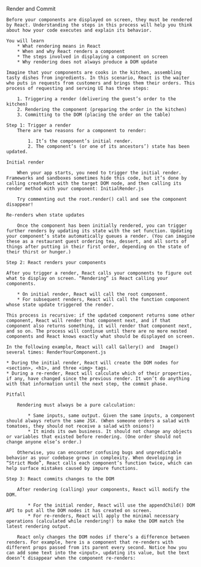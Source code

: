 Render and Commit

    Before your components are displayed on screen, they must be rendered by React. Understanding the steps in this process will help you think about how your code executes and explain its behavior.

    You will learn
        * What rendering means in React
        * When and why React renders a component
        * The steps involved in displaying a component on screen
        * Why rendering does not always produce a DOM update

    Imagine that your components are cooks in the kitchen, assembling tasty dishes from ingredients. In this scenario, React is the waiter who puts in requests from customers and brings them their orders. This process of requesting and serving UI has three steps:

        1. Triggering a render (delivering the guest’s order to the kitchen)
        2. Rendering the component (preparing the order in the kitchen)
        3. Committing to the DOM (placing the order on the table)

    Step 1: Trigger a render
        There are two reasons for a component to render:

            1. It’s the component’s initial render.
            2. The component’s (or one of its ancestors’) state has been updated.

    Initial render

        When your app starts, you need to trigger the initial render. Frameworks and sandboxes sometimes hide this code, but it’s done by calling createRoot with the target DOM node, and then calling its render method with your component: InitialRender.js

        Try commenting out the root.render() call and see the component disappear!

    Re-renders when state updates

        Once the component has been initially rendered, you can trigger further renders by updating its state with the set function. Updating your component’s state automatically queues a render. (You can imagine these as a restaurant guest ordering tea, dessert, and all sorts of things after putting in their first order, depending on the state of their thirst or hunger.)

    Step 2: React renders your components

    After you trigger a render, React calls your components to figure out what to display on screen. “Rendering” is React calling your components.

        * On initial render, React will call the root component.
        * For subsequent renders, React will call the function component whose state update triggered the render.

    This process is recursive: if the updated component returns some other component, React will render that component next, and if that component also returns something, it will render that component next, and so on. The process will continue until there are no more nested components and React knows exactly what should be displayed on screen.

    In the following example, React will call Gallery() and  Image() several times: RenderYourComponent.js

    * During the initial render, React will create the DOM nodes for <section>, <h1>, and three <img> tags.
    * During a re-render, React will calculate which of their properties, if any, have changed since the previous render. It won’t do anything with that information until the next step, the commit phase.

    Pitfall

        Rendering must always be a pure calculation:

            * Same inputs, same output. Given the same inputs, a component should always return the same JSX. (When someone orders a salad with tomatoes, they should not receive a salad with onions!)
            * It minds its own business. It should not change any objects or variables that existed before rendering. (One order should not change anyone else’s order.)

        Otherwise, you can encounter confusing bugs and unpredictable behavior as your codebase grows in complexity. When developing in “Strict Mode”, React calls each component’s function twice, which can help surface mistakes caused by impure functions.

    Step 3: React commits changes to the DOM

        After rendering (calling) your components, React will modify the DOM.

            * For the initial render, React will use the appendChild() DOM API to put all the DOM nodes it has created on screen.
            * For re-renders, React will apply the minimal necessary operations (calculated while rendering!) to make the DOM match the latest rendering output.

        React only changes the DOM nodes if there’s a difference between renders. For example, here is a component that re-renders with different props passed from its parent every second. Notice how you can add some text into the <input>, updating its value, but the text doesn’t disappear when the component re-renders:
